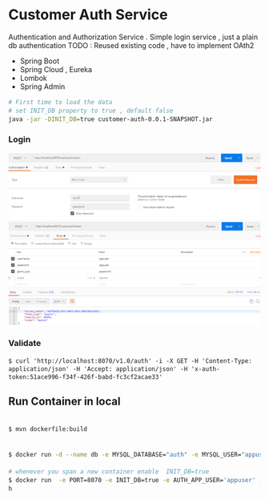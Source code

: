 # Customer Auth Service

Authentication and Authorization Service .
Simple login service , just a plain db authentication
TODO : Reused existing code , have to implement OAth2

 - Spring Boot
 - Spring Cloud , Eureka
 - Lombok   
 - Spring Admin
 
 ```sh
 # First time to load the data
 # set INIT_DB property to true , default false
 java -jar -DINIT_DB=true customer-auth-0.0.1-SNAPSHOT.jar
 ```
 
### Login

![alt text](1.PNG "Header")
![alt text](2.PNG "body")
 
### Validate

```
$ curl 'http://localhost:8070/v1.0/auth' -i -X GET -H 'Content-Type: application/json' -H 'Accept: application/json' -H 'x-auth-token:51ace996-f34f-426f-babd-fc3cf2acae33'

```

## Run Container in local
```sh

$ mvn dockerfile:build


$ docker run -d --name db -e MYSQL_DATABASE="auth" -e MYSQL_USER="appuser" -e MYSQL_PASSWORD="appuser"  -e MYSQL_ROOT_PASSWORD="root" -p 3306:3306 mysql:5.6

# whenever you span a new container enable  INIT_DB=true
$ docker run  -e PORT=8070 -e INIT_DB=true -e AUTH_APP_USER='appuser' -e AUTH_APP_PASSWORD='appuser'  -e AUTH_DB_URI='db:3306/auth'   -p 8070:8070 --name customer-auth  --link db:db -t jrsaravanan/customer-aut
h

```
